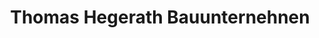 ---
title: "Thomas Hegerath Bauunternehnen"
url: /kevelaer/thomas-hegerath-bauunternehnen/
shop: Baumarkt
---